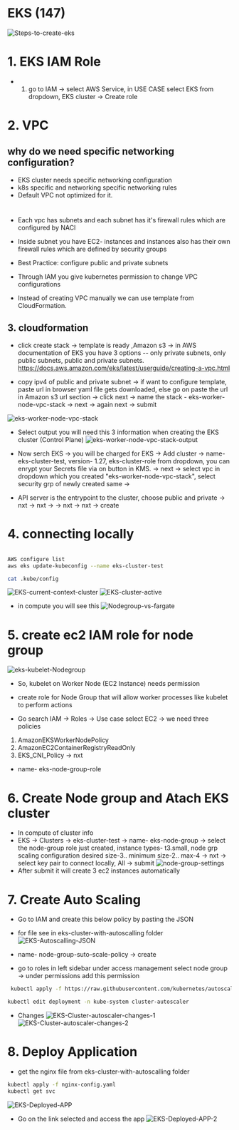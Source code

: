 # EKS (147)
![Steps-to-create-eks](/assets/Steps-to-create-eks.png)

# 1. EKS IAM Role
- 1. go to IAM -> select AWS Service, in USE CASE select EKS from dropdown, EKS cluster -> Create role

# 2. VPC
## why do we need specific networking configuration?
- EKS cluster needs specific networking configuration
- k8s specific and networking specific networking rules
- Default VPC not optimized for it.

#
- Each vpc has subnets and each subnet has it's firewall rules which are configured by NACl
- Inside subnet you have EC2- instances and instances also has their own firewall rules which are defined by security groups

- Best Practice: configure public and private subnets
- Through IAM you give kubernetes permission to change VPC configurations
- Instead of creating VPC manually we can use template from CloudFormation.
## 3. cloudformation
- click create stack -> template is ready ,Amazon s3 -> in AWS documentation of EKS you have 3 options -- only private subnets, only public subnets, public and private subnets. https://docs.aws.amazon.com/eks/latest/userguide/creating-a-vpc.html

- copy ipv4 of public and private subnet -> if want to configure template, paste url in browser yaml file gets downloaded, else go on paste the url in Amazon s3 url section -> click next -> name the stack - eks-worker-node-vpc-stack -> next -> again next -> submit

![eks-worker-node-vpc-stack](/assets/eks-worker-node-vpc-stack.png)

- Select output you will need this 3 information when creating the EKS cluster (Control Plane)
![eks-worker-node-vpc-stack-output](/assets/eks-worker-node-vpc-stack-output.png)

- Now serch EKS -> you will be charged for EKS -> Add cluster -> name- eks-cluster-test, version- 1.27, eks-cluster-role from dropdown, you can enrypt your Secrets file via on button in KMS. -> next -> select vpc in dropdown which you created "eks-worker-node-vpc-stack", select security grp of newly created same -> 
- API server is the entrypoint to the cluster, choose public and private -> nxt -> nxt -> -> nxt  -> nxt -> create

# 4. connecting locally 
```bash

AWS configure list
aws eks update-kubeconfig --name eks-cluster-test

cat .kube/config
```
![EKS-current-context-cluster](/assets/EKS-current-context-cluster.png)
![EKS-cluster-active](/assets/EKS-cluster-active.png)

- in compute you will see this 
![Nodegroup-vs-fargate](/assets/Nodegroup-vs-fargate.png)
 
# 5. create ec2 IAM role for node group
![eks-kubelet-Nodegroup](/assets/eks-kubelet-Nodegroup.png)
- So, kubelet on Worker Node (EC2 Instance) needs permission
- create role for Node Group that will allow worker processes like kubelet to perform actions

- Go search IAM -> Roles -> Use case select EC2 -> we need three policies
1. AmazonEKSWorkerNodePolicy
2. AmazonEC2ContainerRegistryReadOnly
3. EKS_CNI_Policy -> nxt
- name- eks-node-group-role

# 6. Create Node group and Atach EKS cluster
- In compute of cluster info
- EKS -> Clusters -> eks-cluster-test -> name- eks-node-group -> select the node-group role just created, instance types- t3.small, node grp scaling configuration desired size-3.. minimum size-2.. max-4 -> nxt -> select key pair to connect locally, All -> submit
![node-group-settings](/assets/node-group-settings.png)
- After submit it will create 3 ec2 instances automatically
# 7. Create Auto Scaling 
- Go to IAM and create this below policy by pasting the JSON
- for file see in eks-cluster-with-autoscalling folder
![EKS-Autoscalling-JSON](/assets/EKS-Autoscalling-JSON.png)

- name- node-group-suto-scale-policy -> create
- go to roles in left sidebar under access management select node group -> under permissions add this permission
```bash
 kubectl apply -f https://raw.githubusercontent.com/kubernetes/autoscaler/master/cluster-autoscaler/cloudprovider/aws/examples/cluster-autoscaler-autodiscover.yaml

kubectl edit deployment -n kube-system cluster-autoscaler
 ```
 - Changes 
![EKS-Cluster-autoscaler-changes-1](/assets/EKS-Cluster-autoscaler-changes-1.png)
![EKS-Cluster-autoscaler-changes-2](/assets/EKS-Cluster-autoscaler-changes-2.png)

# 8. Deploy Application
- get the nginx file from eks-cluster-with-autoscalling folder
```bash
kubectl apply -f nginx-config.yaml
kubectl get svc 
```

![EKS-Deployed-APP](/assets/EKS-Deployed-APP.png)

- Go on the link selected and access the app
![EKS-Deployed-APP-2](/assets/EKS-Deployed-APP-2.png)